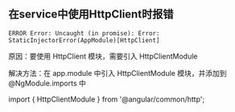 ## 在service中使用HttpClient时报错
```
ERROR Error: Uncaught (in promise): Error: StaticInjectorError(AppModule)[HttpClient]
```

原因：要使用 HttpClient 模块，需要引入 HttpClientModule

解决方法：在 app.module 中引入 HttpClientModule 模块，并添加到 @NgModule.imports 中

import { HttpClientModule } from '@angular/common/http';